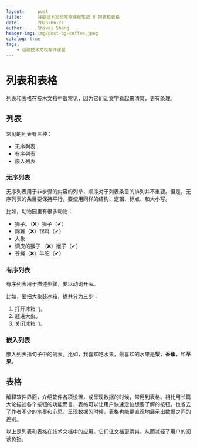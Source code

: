 ```yaml
---
layout:     post
title:      谷歌技术文档写作课程笔记 6 列表和表格
date:       2025-06-22
author:     Shiwei Shang
header-img: img/post-bg-coffee.jpeg
catalog: true
tags:
    - 谷歌技术文档写作课程
---
```


# 列表和表格
列表和表格在技术文档中很常见，因为它们让文字看起来清爽，更有条理。

## 列表

常见的列表有三种：

- 无序列表
- 有序列表
- 嵌入列表

### 无序列表

无序列表用于非步骤的内容的列举，顺序对于列表条目的排列并不重要。但是，无序列表的条目要保持平行，要使用同样的结构、逻辑、标点、和大小写。

比如，动物园里有很多动物：
- 狮子。（❌）狮子（✔）
- 錦雞（❌）锦鸡（✔）
- 大象
- 调皮的猴子 （❌）猴子（✔）
- 苍蝇（❌）羊驼（✔）

### 有序列表

有序列表用于描述步骤，要以动词开头。

比如，要把大象装冰箱，拢共分为三步：
1. 打开冰箱门。
2. 赶进大象。
3. 关闭冰箱门。

### 嵌入列表

嵌入列表指句子中的列表。比如，我喜欢吃水果，最喜欢的水果是**梨**，**香蕉**，和**苹果**。

## 表格

解释软件界面，介绍软件各项设置，或呈现数据的时候，常用到表格。相比用长篇大论描述各个按钮的功能而言，表格可以让用户快速定位想要了解的按钮，也省去了作者不少的笔墨和心思。呈现数据的时候，表格也能更直观地展示出数据之间的差别。

以上是列表和表格在技术文档中的应用。它们让文档更清爽，从而减轻了用户的阅读负担。
